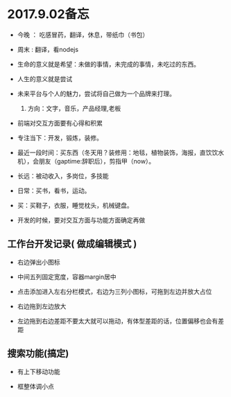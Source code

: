 
# 2017.9.02备忘

* 今晚 ： 吃感冒药，翻译，休息，带纸巾（书包）

* 周末 : 翻译，看nodejs

* 生命的意义就是希望：未做的事情，未完成的事情，未吃过的东西。

* 人生的意义就是尝试

* 未来平台与个人的魅力，尝试将自己做为一个品牌来打理。   
    1. 方向：文字，音乐，产品经理,老板







* 前端对交互方面要有心得和积累

* 专注当下：开发，锻炼，装修。

* 最近一段时间：买东西（冬天用？装修用：地毯，植物装饰，海报，直饮饮水机），会朋友（gaptime:辞职后），剪指甲（now）。

* 长远：被动收入，多岗位，多技能

* 日常：买书，看书，运动。

* 买：买鞋子，衣服，睡觉枕头，机械键盘。

* 开发的时候，要对交互方面与功能方面确定再做





## 工作台开发记录( 做成编辑模式 )

* 右边弹出小图标

* 中间五列固定宽度，容器margin居中

* 点击添加进入左右分栏模式，右边为三列小图标，可拖到左边并放大占位

* 右边拖到左边放大

* 左边拖到右边差距不要太大就可以拖动，有体型差距的话，位置偏移也会有差距


## 搜索功能(搞定)

* 有上下移动功能

* 框整体调小点


 